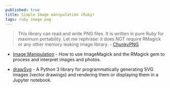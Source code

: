 ```yaml
---
published: true
title: Simple Image manipulation (Ruby)
tags: ruby image png
---
```

> This library can read and write PNG files. It is written in pure Ruby for maximum portability. Let me rephrase: it does NOT require RMagick or any other memory leaking image library. - [ChunkyPNG](https://chunkypng.com/)

- [Image Manipulation](http://ruby.bastardsbook.com/chapters/image-manipulation/) - How to use ImageMagick and the RMagick gem to process and interpret images and photos.

- [drawSvg](https://pypi.org/project/drawSvg/) - A Python 3 library for programmatically generating SVG images (vector drawings) and rendering them or displaying them in a Jupyter notebook.